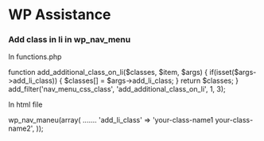 # WP Assistance
### Add class in li in wp_nav_menu
In functions.php 

function add_additional_class_on_li($classes, $item, $args) {
    if(isset($args->add_li_class)) {
        $classes[] = $args->add_li_class;
    }
    return $classes;
}
add_filter('nav_menu_css_class', 'add_additional_class_on_li', 1, 3);

In html file

wp_nav_maneu(array(
  .......
  'add_li_class' => 'your-class-name1 your-class-name2',
));
